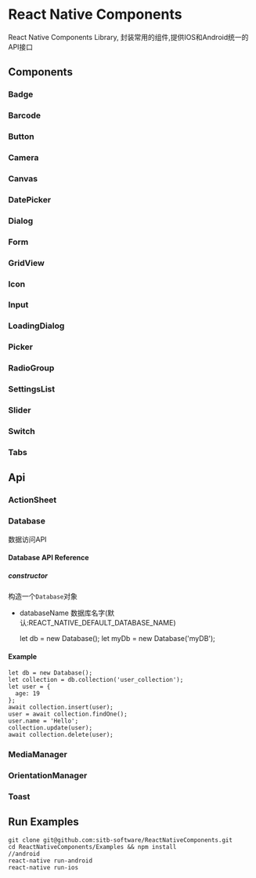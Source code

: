 # React Native Components

React Native Components Library, 封装常用的组件,提供IOS和Android统一的API接口

## Components

### Badge
### Barcode
### Button
### Camera
### Canvas
### DatePicker
### Dialog
### Form
### GridView
### Icon
### Input
### LoadingDialog
### Picker
### RadioGroup
### SettingsList
### Slider
### Switch
### Tabs



## Api
### ActionSheet
### Database
数据访问API

#### Database API Reference
##### constructor
构造一个``Database``对象
* databaseName 数据库名字(默认:REACT_NATIVE_DEFAULT_DATABASE_NAME)
  
    let db = new Database();
    let myDb = new Database('myDB');


#### Example
    
    let db = new Database();
    let collection = db.collection('user_collection');
    let user = {
      age: 19
    };
    await collection.insert(user);
    user = await collection.findOne();
    user.name = 'Hello';
    collection.update(user);
    await collection.delete(user);

### MediaManager
### OrientationManager
### Toast

## Run Examples

    git clone git@github.com:sitb-software/ReactNativeComponents.git
    cd ReactNativeComponents/Examples && npm install
    //android
    react-native run-android
    react-native run-ios



